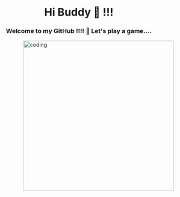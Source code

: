 <h1 align="center">Hi Buddy  👋  !!! </h1>
<h3 align="center">Welcome to my GitHub !!!! 🎀 Let's play a game.... </h3>
<img align="right" alt="coding" width="400" src=" https://img.freepik.com/premium-vector/woman-thinking-cartoon-illustration-girl-cartoon-character-minimalist-style_1271121-305.jpg ">


